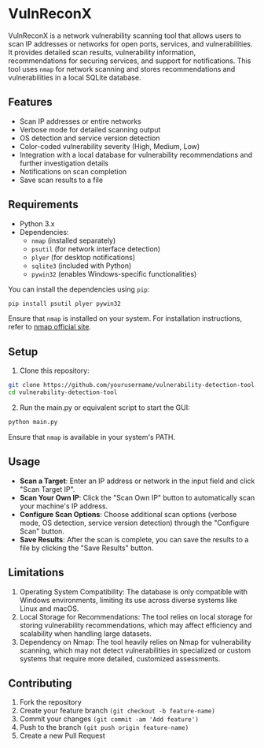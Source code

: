 # VulnReconX
VulnReconX is a network vulnerability scanning tool that allows users to scan IP addresses or networks for open ports, services, and vulnerabilities. It provides detailed scan results, vulnerability information, recommendations for securing services, and support for notifications. This tool uses `nmap` for network scanning and stores recommendations and vulnerabilities in a local SQLite database.

## Features

- Scan IP addresses or entire networks
- Verbose mode for detailed scanning output
- OS detection and service version detection
- Color-coded vulnerability severity (High, Medium, Low)
- Integration with a local database for vulnerability recommendations and further investigation details
- Notifications on scan completion
- Save scan results to a file

## Requirements

- Python 3.x
- Dependencies:
  - `nmap` (installed separately)
  - `psutil` (for network interface detection)
  - `plyer` (for desktop notifications)
  - `sqlite3` (included with Python)
  - `pywin32` (enables Windows-specific functionalities)

  
You can install the dependencies using `pip`:

```bash
pip install psutil plyer pywin32
```

Ensure that `nmap` is installed on your system. For installation instructions, refer to [nmap official site](https://nmap.org/).

## Setup
1. Clone this repository:
```bash
git clone https://github.com/yourusername/vulnerability-detection-tool.git
cd vulnerability-detection-tool
```

2. Run the main.py or equivalent script to start the GUI:
```bash
python main.py
```
Ensure that `nmap` is available in your system's PATH.

## Usage
- **Scan a Target**: Enter an IP address or network in the input field and click "Scan Target IP".
- **Scan Your Own IP**: Click the "Scan Own IP" button to automatically scan your machine's IP address.
- **Configure Scan Options**: Choose additional scan options (verbose mode, OS detection, service version detection) through the "Configure Scan" button.
- **Save Results**: After the scan is complete, you can save the results to a file by clicking the "Save Results" button.

## Limitations
1. Operating System Compatibility: The database is only compatible with Windows environments, limiting its use across diverse systems like Linux and macOS.
2. Local Storage for Recommendations: The tool relies on local storage for storing vulnerability recommendations, which may affect efficiency and scalability when handling large datasets.
3. Dependency on Nmap: The tool heavily relies on Nmap for vulnerability scanning, which may not detect vulnerabilities in specialized or custom systems that require more detailed, customized assessments.

## Contributing
1. Fork the repository
2. Create your feature branch `(git checkout -b feature-name)`
3. Commit your changes `(git commit -am 'Add feature')`
4. Push to the branch `(git push origin feature-name)`
5. Create a new Pull Request
